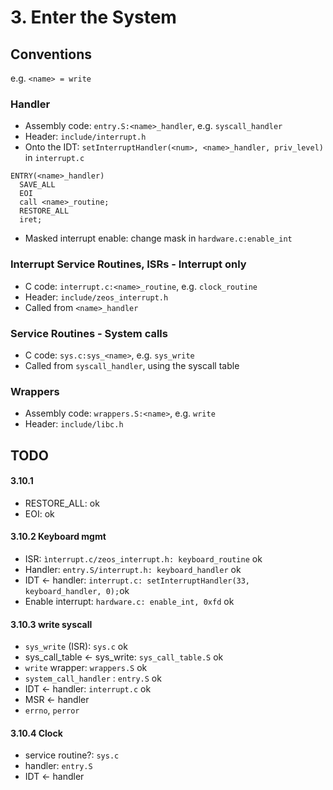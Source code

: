 # 3. Enter the System

## Conventions

e.g. `<name> = write`

### Handler
- Assembly code: `entry.S:<name>_handler`, e.g. `syscall_handler`
- Header: `include/interrupt.h`
- Onto the IDT: `setInterruptHandler(<num>, <name>_handler, priv_level)` in `interrupt.c`

```assembly
ENTRY(<name>_handler)
  SAVE_ALL
  EOI
  call <name>_routine;
  RESTORE_ALL
  iret;
```

- Masked interrupt enable: change mask in `hardware.c:enable_int`

### Interrupt Service Routines, ISRs - Interrupt only
- C code: `interrupt.c:<name>_routine`, e.g. `clock_routine`
- Header: `include/zeos_interrupt.h`
- Called from `<name>_handler`

### Service Routines - System calls
- C code: `sys.c:sys_<name>`, e.g. `sys_write`
- Called from `syscall_handler`, using the syscall table

### Wrappers
- Assembly code: `wrappers.S:<name>`, e.g. `write`
- Header: `include/libc.h`

## TODO

#### 3.10.1
- RESTORE_ALL: ok
- EOI: ok

#### 3.10.2 Keyboard mgmt
- ISR: `ìnterrupt.c/zeos_interrupt.h: keyboard_routine` ok
- Handler: `entry.S/interrupt.h: keyboard_handler` ok
- IDT <- handler: `interrupt.c: setInterruptHandler(33, keyboard_handler, 0);`ok
- Enable interrupt: `hardware.c: enable_int, 0xfd` ok

#### 3.10.3 write syscall

- `sys_write` (ISR): `sys.c` ok
- sys_call_table <- sys_write: `sys_call_table.S` ok
- `write` wrapper: `wrappers.S` ok
- `system_call_handler` : `entry.S` ok
- IDT <- handler: `interrupt.c` ok
- MSR <- handler
- `errno`, `perror`

#### 3.10.4 Clock

- service routine?: `sys.c`
- handler: `entry.S`
- IDT <- handler